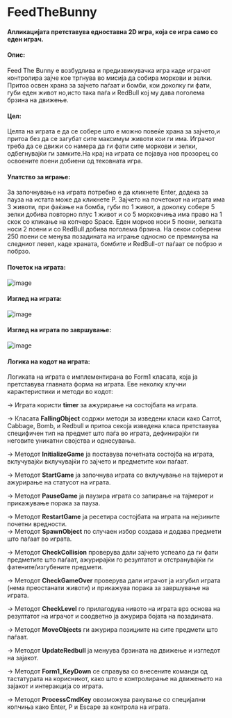 # FeedTheBunny
#### Апликацијата претставува едноставна 2D игра, која се игра само со еден играч.    
                                                                                                                                                                                                                             
                                                                                                                                                                                        
#### Опис:  
Feed The Bunny е возбудлива и предизвикувачка игра каде играчот контролира зајче кое тргнува во мисија да собира моркови и зелки. Притоа освен храна за зајчето паѓаат и бомби, кои доколку ги фати, губи еден живот но,исто така паѓа и RedBull кој му дава поголема брзина на движење. 

#### Цел:     
Целта на играта е да се собере што е можно повеќе храна за зајчето,и притоа без да се загубат сите максимум животи кои ги има. Играчот треба да се движи со намера да ги фати сите моркови и зелки, одбегнувајќи ги замките.На крај на играта се појавуа нов прозорец со освоените поени добиени од тековната игра.

#### Упатство за играње: 
За започнување на играта потребно е да кликнете Enter, додека за пауза на истата може да кликнете P. Зајчето на почетокот на играта има 3 животи, при фаќање на бомба, губи по 1 живот, a доколку собере 5 зелки добива повторно плус 1 живот и со 5 морковчиња има право на 1 скок со кликање на копчеро Space. Еден морков носи 5 поени, зелката носи 2 поени и со RedBull добива поголема брзина. На секои соберени 250 поени се менува позадината на играње односно се преминува на следниот левел, каде храната, бомбите и RedBull-от паѓаат се побрзо и побрзо.

#### Почеток на играта:
![image](https://github.com/SaraVasileva/feed-the-bunny-game/assets/127666693/75e64832-30b1-4d9c-8461-5647c2759cb8)

#### Изглед на играта:
![image](https://github.com/SaraVasileva/feed-the-bunny-game/assets/127666693/a77067a7-7bc6-4247-a381-77d3fe2ea542)

#### Изглед на играта по завршување:
![image](https://github.com/SaraVasileva/feed-the-bunny-game/assets/127666693/97ad6d40-d717-49ac-914a-d0d34bb0ab3a)

#### Логика на кодот на играта:
Логиката на играта е имплементирана во Form1 класата, која ја претставува главната форма на играта. Еве неколку клучни карактеристики и методи во кодот:                                                                                  

-> Играта користи **timer** за ажурирање на состојбата на играта.  
                                                                                                                                                                                                                        
-> Класата **FallingObject** содржи методи за изведени класи како Carrot, Cabbage, Bomb, и Redbull и притоа секоја изведена класа претставува специфичен тип на предмет што паѓа во играта, дефинирајќи ги неговите уникатни својства и 
   однесувања. 
                                                                                                                                                                                                                        
-> Методот **InitializeGame** ја поставува почетната состојба на играта, вклучувајќи вклучувајќи го зајчето и предметите кои паѓаат.  
                                                                                                                                                                                                                      
-> Методот **StartGame** ја започнува играта со вклучување на тајмерот и ажурирање на статусот на играта.       
                                                                                                                                                                                                                              
-> Методот **PauseGame** ја паузира играта со запирање на тајмерот и прикажување порака за пауза.       
                                                                                                                                                                                                                            
-> Методот **RestartGame** ја ресетира состојбата на играта на нејзините почетни вредности.                                                                                                                                                                                                                                                                                                                                                                                       
-> Методот **SpawnObject** по случаен избор создава и додава предмети што паѓаат во играта.                          
                                                                                                                                                                                          
-> Методот **CheckCollision** проверува дали зајчето успеало да ги фати предметите што паѓаат, ажурирајќи го резултатот и отстранувајќи ги фатените/изгубените предмети. 
                                                                                                                                                                                                              
-> Методот **CheckGameOver** проверува дали играчот ја изгубил играта (нема преостанати животи) и прикажува порака за завршување на играта.  
                                                                                                                                                                                                      
-> Методот **CheckLevel** го прилагодува нивото на играта врз основа на резултатот на играчот и соодветно ја ажурира бојата на позадината.   
                                                                                                                                                                                                           
-> Методот **MoveObjects** ги ажурира позициите на сите предмети што паѓаат.  
                                                                                                                                                                                                           
-> Методот **UpdateRedbull** ја менуува брзината на движење и изгледот на зајакот.
                                                                                                                                                                                                                           
-> Методот **Form1_KeyDown** се справува со внесените команди од тастатурата на корисникот, како што е контролирање на движењето на зајакот и интеракција со играта.  
                                                                                                                                                                                                                                    
-> Методот **ProcessCmdKey** овозможува ракување со специјални копчиња како Enter, P и Escape за контрола на играта.                                                                                                                           
